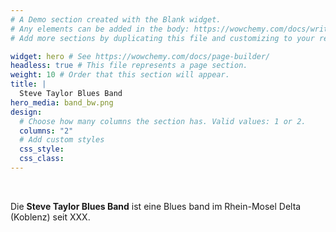 ```yaml
---
# A Demo section created with the Blank widget.
# Any elements can be added in the body: https://wowchemy.com/docs/writing-markdown-latex/
# Add more sections by duplicating this file and customizing to your requirements.

widget: hero # See https://wowchemy.com/docs/page-builder/
headless: true # This file represents a page section.
weight: 10 # Order that this section will appear.
title: |
  Steve Taylor Blues Band
hero_media: band_bw.png
design:
  # Choose how many columns the section has. Valid values: 1 or 2.
  columns: "2"
  # Add custom styles
  css_style:
  css_class:
---
```


<br>

Die **Steve Taylor Blues Band** ist eine Blues band im Rhein-Mosel Delta (Koblenz) seit XXX.
